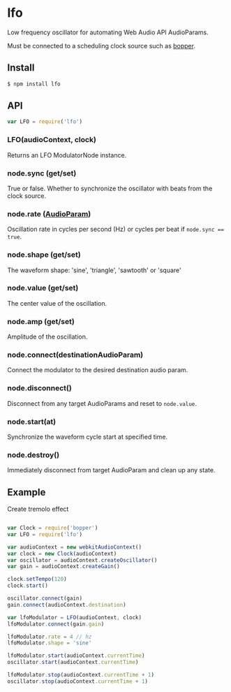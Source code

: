 lfo
===

Low frequency oscillator for automating Web Audio API AudioParams.

Must be connected to a scheduling clock source such as [bopper](https://github.com/mmckegg/bopper).

## Install

```bash
$ npm install lfo
```

## API

```js
var LFO = require('lfo')
```

### LFO(audioContext, clock)

Returns an LFO ModulatorNode instance.

### node.sync (get/set)

True or false. Whether to synchronize the oscillator with beats from the clock source.

### node.rate ([AudioParam](https://developer.mozilla.org/en-US/docs/Web/API/AudioParam))

Oscillation rate in cycles per second (Hz) or cycles per beat if `node.sync == true`.

### node.shape (get/set)

The waveform shape: 'sine', 'triangle', 'sawtooth' or 'square'

### node.value (get/set)

The center value of the oscillation.

### node.amp (get/set)

Amplitude of the oscillation.

### node.connect(destinationAudioParam)

Connect the modulator to the desired destination audio param.

### node.disconnect()

Disconnect from any target AudioParams and reset to `node.value`.

### node.start(at)

Synchronize the waveform cycle start at specified time.

### node.destroy()

Immediately disconnect from target AudioParam and clean up any state.

## Example

Create tremolo effect

```js

var Clock = require('bopper')
var LFO = require('lfo')

var audioContext = new webkitAudioContext()
var clock = new Clock(audioContext)
var oscillator = audioContext.createOscillator()
var gain = audioContext.createGain()

clock.setTempo(120)
clock.start()

oscillator.connect(gain)
gain.connect(audioContext.destination)

var lfoModulator = LFO(audioContext, clock)
lfoModulator.connect(gain.gain)

lfoModulator.rate = 4 // hz
lfoModulator.shape = 'sine'

lfoModulator.start(audioContext.currentTime)
oscillator.start(audioContext.currentTime)

lfoModulator.stop(audioContext.currentTime + 1)
oscillator.stop(audioContext.currentTime + 1)
```